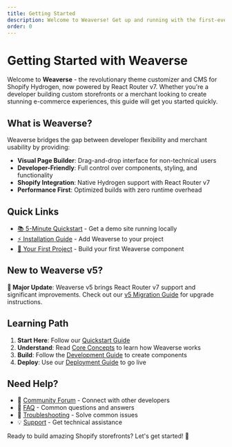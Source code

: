 ```yaml
---
title: Getting Started
description: Welcome to Weaverse! Get up and running with the first-ever Theme Customizer & CMS for Shopify Hydrogen in minutes.
order: 0
---
```


# Getting Started with Weaverse

Welcome to **Weaverse** - the revolutionary theme customizer and CMS for Shopify Hydrogen, now powered by React Router v7. Whether you're a developer building custom storefronts or a merchant looking to create stunning e-commerce experiences, this guide will get you started quickly.

## What is Weaverse?

Weaverse bridges the gap between developer flexibility and merchant usability by providing:

- **Visual Page Builder**: Drag-and-drop interface for non-technical users
- **Developer-Friendly**: Full control over components, styling, and functionality  
- **Shopify Integration**: Native Hydrogen support with React Router v7
- **Performance First**: Optimized builds with zero runtime overhead

## Quick Links

- [📚 5-Minute Quickstart](/docs/getting-started/quickstart) - Get a demo site running locally
- [⚡ Installation Guide](/docs/getting-started/installation) - Add Weaverse to your project
- [🎯 Your First Project](/docs/getting-started/first-project) - Build your first Weaverse component

## New to Weaverse v5?

**🚀 Major Update**: Weaverse v5 brings React Router v7 support and significant improvements. Check out our [v5 Migration Guide](/docs/migration-advanced/v5-migration) for upgrade instructions.

## Learning Path

1. **Start Here**: Follow our [Quickstart Guide](/docs/getting-started/quickstart)
2. **Understand**: Read [Core Concepts](/docs/core-concepts) to learn how Weaverse works
3. **Build**: Follow the [Development Guide](/docs/development-guide) to create components
4. **Deploy**: Use our [Deployment Guide](/docs/deployment) to go live

## Need Help?

- 💬 [Community Forum](/docs/community) - Connect with other developers
- 📖 [FAQ](/docs/resources/faq) - Common questions and answers
- 🔧 [Troubleshooting](/docs/resources/troubleshooting) - Solve common issues
- 💡 [Support](/docs/community/support) - Get technical assistance

Ready to build amazing Shopify storefronts? Let's get started! 🚀